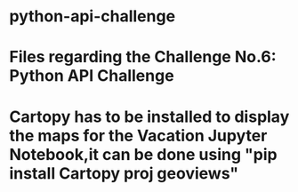 # python-api-challenge

# Files regarding the Challenge No.6: Python API Challenge

# Cartopy has to be installed to display the maps for the Vacation Jupyter Notebook,it can be done using "pip install Cartopy proj geoviews"

